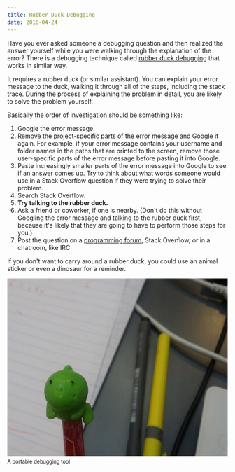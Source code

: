 ```yaml
---
title: Rubber Duck Debugging
date: 2016-04-24
---
```


Have you ever asked someone a debugging question and then realized the answer yourself while you were walking through the explanation of the error? There is a debugging technique called <a href="https://en.wikipedia.org/wiki/Rubber_duck_debugging">rubber duck debugging</a> that works in similar way.

It requires a rubber duck (or similar assistant). You can explain your error message to the duck, walking it through all of the steps, including the stack trace. During the process of explaining the problem in detail, you are likely to solve the problem yourself.

Basically the order of investigation should be something like:

<ol>
    <li>Google the error message.</li>
    <li>Remove the project-specific parts of the error message and Google it again. For example, if your error message contains your username and folder names in the paths that are printed to the screen, remove those user-specific parts of the error message before pasting it into Google.</li>
    <li>Paste increasingly smaller parts of the error message into Google to see if an answer comes up. Try to think about what words someone would use in a Stack Overflow question if they were trying to solve their problem.</li>
    <li>Search Stack Overflow.</li>
    <li><strong>Try talking to the rubber duck.</strong></li>
    <li>Ask a friend or coworker, if one is nearby. (Don't do this without Googling the error message and talking to the rubber duck first, because it's likely that they are going to have to perform those steps for you.)</li>
    <li>Post the question on a <a href="https://community.codeselfstudy.com/">programming forum</a>, Stack Overflow, or in a chatroom, like IRC</li>
</ol>

If you don't want to carry around a rubber duck, you could use an animal sticker or even a dinosaur for a reminder.

<img src="/files/diana-sor.jpg" width="600" height="406" alt="Rubber duck debugging" /><br>
<small>A portable debugging tool</small>
